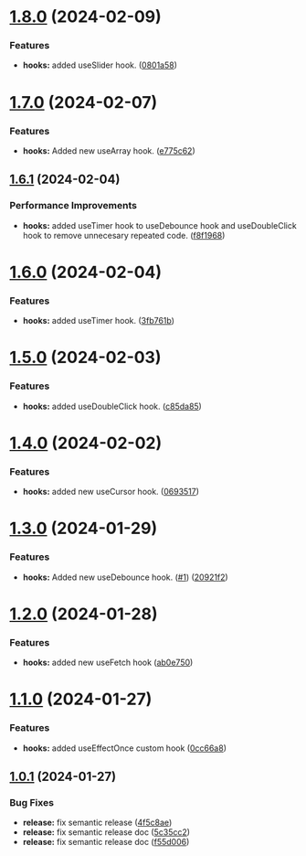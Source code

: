 # [1.8.0](https://github.com/caarlosdamian/caarlosdamian-hooks/compare/v1.7.0...v1.8.0) (2024-02-09)


### Features

* **hooks:** added useSlider hook. ([0801a58](https://github.com/caarlosdamian/caarlosdamian-hooks/commit/0801a58c6d05ded743b3947242606113ac3e0745))

# [1.7.0](https://github.com/caarlosdamian/caarlosdamian-hooks/compare/v1.6.1...v1.7.0) (2024-02-07)


### Features

* **hooks:** Added new useArray hook. ([e775c62](https://github.com/caarlosdamian/caarlosdamian-hooks/commit/e775c621f67c3e268fa0ebed6356b570e0d7b134))

## [1.6.1](https://github.com/caarlosdamian/caarlosdamian-hooks/compare/v1.6.0...v1.6.1) (2024-02-04)


### Performance Improvements

* **hooks:** added useTimer hook to useDebounce hook and useDoubleClick hook to remove unnecesary repeated code. ([f8f1968](https://github.com/caarlosdamian/caarlosdamian-hooks/commit/f8f19682d476022f2eae12275ce5a58103629c8d))

# [1.6.0](https://github.com/caarlosdamian/caarlosdamian-hooks/compare/v1.5.0...v1.6.0) (2024-02-04)


### Features

* **hooks:** added useTimer hook. ([3fb761b](https://github.com/caarlosdamian/caarlosdamian-hooks/commit/3fb761b067287e176d0055b2895c85ceeab4ffeb))

# [1.5.0](https://github.com/caarlosdamian/caarlosdamian-hooks/compare/v1.4.0...v1.5.0) (2024-02-03)


### Features

* **hooks:** added useDoubleClick hook. ([c85da85](https://github.com/caarlosdamian/caarlosdamian-hooks/commit/c85da85cffc87d7a7f49d66a5a40de1a411d98b2))

# [1.4.0](https://github.com/caarlosdamian/caarlosdamian-hooks/compare/v1.3.0...v1.4.0) (2024-02-02)


### Features

* **hooks:** added new useCursor hook. ([0693517](https://github.com/caarlosdamian/caarlosdamian-hooks/commit/069351794887d12d94dc90edae9f6875b6adca09))

# [1.3.0](https://github.com/caarlosdamian/caarlosdamian-hooks/compare/v1.2.0...v1.3.0) (2024-01-29)


### Features

* **hooks:** Added new useDebounce hook. ([#1](https://github.com/caarlosdamian/caarlosdamian-hooks/issues/1)) ([20921f2](https://github.com/caarlosdamian/caarlosdamian-hooks/commit/20921f2de8d687d0f1dd9359321a0dfbc9033c2f))

# [1.2.0](https://github.com/caarlosdamian/caarlosdamian-hooks/compare/v1.1.0...v1.2.0) (2024-01-28)


### Features

* **hooks:** added new useFetch hook ([ab0e750](https://github.com/caarlosdamian/caarlosdamian-hooks/commit/ab0e7503b7c91d7a6e7ecd02845cc80a2243c5bd))

# [1.1.0](https://github.com/caarlosdamian/caarlosdamian-hooks/compare/v1.0.1...v1.1.0) (2024-01-27)


### Features

* **hooks:** added useEffectOnce custom hook ([0cc66a8](https://github.com/caarlosdamian/caarlosdamian-hooks/commit/0cc66a8fcf5ce1dd4c62cb9b02aec5d3738e3983))

## [1.0.1](https://github.com/caarlosdamian/caarlosdamian-hooks/compare/v1.0.0...v1.0.1) (2024-01-27)


### Bug Fixes

* **release:** fix semantic release ([4f5c8ae](https://github.com/caarlosdamian/caarlosdamian-hooks/commit/4f5c8ae404a75add8670c50df01d8a09d9a0610d))
* **release:** fix semantic release doc ([5c35cc2](https://github.com/caarlosdamian/caarlosdamian-hooks/commit/5c35cc2f80b3739489e2add3631044853cc73a9a))
* **release:** fix semantic release doc ([f55d006](https://github.com/caarlosdamian/caarlosdamian-hooks/commit/f55d00690e76c21ffdb65915bd8840677ba87233))
